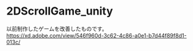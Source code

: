 # 2DScrollGame_unity
以前制作したゲームを改善したものです。
https://xd.adobe.com/view/546f960d-3c62-4c86-a0e1-b7d44f89f8d1-013c/  
